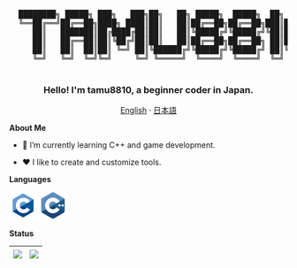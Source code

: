 <div align="center">
  <pre>
  ████████╗ █████╗ ███╗   ███╗██╗   ██╗ █████╗  █████╗  ██╗ ██████╗ 
  ╚══██╔══╝██╔══██╗████╗ ████║██║   ██║██╔══██╗██╔══██╗███║██╔═████╗
     ██║   ███████║██╔████╔██║██║   ██║╚█████╔╝╚█████╔╝╚██║██║██╔██║
     ██║   ██╔══██║██║╚██╔╝██║██║   ██║██╔══██╗██╔══██╗ ██║████╔╝██║
     ██║   ██║  ██║██║ ╚═╝ ██║╚██████╔╝╚█████╔╝╚█████╔╝ ██║╚██████╔╝
     ╚═╝   ╚═╝  ╚═╝╚═╝     ╚═╝ ╚═════╝  ╚════╝  ╚════╝  ╚═╝ ╚═════╝ 
  </pre>
  <h3>Hello! I'm tamu8810, a beginner coder in Japan.</h3>
</div>

<p align="center">
  <a href="/docs/README_en.md">English</a>
  ·
  <a href="/docs/README_ja.md">日本語</a>
</p>

**About Me**

- 🌱 I’m currently learning C++ and game development.

- ❤ I like to create and customize tools.

**Languages**

<code><img width=50 alt="c" src="https://raw.githubusercontent.com/github/explore/80688e429a7d4ef2fca1e82350fe8e3517d3494d/topics/c/c.png" /></code>
<code><img width=50 alt="cpp" src="https://raw.githubusercontent.com/github/explore/80688e429a7d4ef2fca1e82350fe8e3517d3494d/topics/cpp/cpp.png" /></code>

**Status**

| <img align="center" src="https://github-readme-stats.vercel.app/api?username=tamu8810&show_icons=true&locale=en&theme=nord" /> | <img align="center" src="https://github-readme-stats.vercel.app/api/top-langs?username=tamu8810&show_icons=true&locale=en&&theme=nord" /> |
| ------------- | ------------- |

